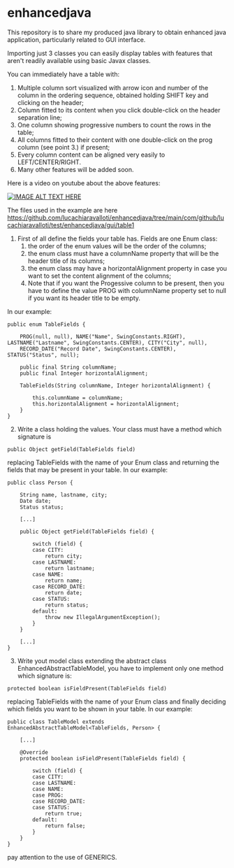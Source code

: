 # enhancedjava
This repository is to share my produced java library to obtain enhanced java application, particularly related to GUI interface.

Importing just 3 classes you can easily display tables with features that aren't readily available using basic Javax classes.

You can immediately have a table with:
1. Multiple column sort visualized with arrow icon and number of the column in the ordering sequence, obtained holding SHIFT key and clicking on the header;
2. Column fitted to its content when you click double-click on the header separation line;
3. One column showing progressive numbers to count the rows in the table;
4. All columns fitted to their content with one double-click on the prog column (see point 3.) if present;
5. Every column content can be aligned very easily to LEFT/CENTER/RIGHT.
6. Many other features will be added soon.

Here is a video on youtube about the above features:

[![IMAGE ALT TEXT HERE](https://img.youtube.com/vi/lX15lL8aTiw/0.jpg)](https://www.youtube.com/watch?v=lX15lL8aTiw)

The files used in the example are here https://github.com/lucachiaravalloti/enhancedjava/tree/main/com/github/lucachiaravalloti/test/enhancedjava/gui/table1

1. First of all define the fields your table has. Fields are one Enum class:
   1. the order of the enum values will be the order of the columns;
   2. the enum class must have a columnName property that will be the header title of its columns;
   3. the enum class may have a horizontalAlignment property in case you want to set the content alignment of the columns;
   4. Note that if you want the Progessive column to be present, then you have to define the value PROG with columnName property set to null if you want its header title to be empty.
  
In our example:
```
public enum TableFields {

	PROG(null, null), NAME("Name", SwingConstants.RIGHT), LASTNAME("Lastname", SwingConstants.CENTER), CITY("City", null),
	RECORD_DATE("Record Date", SwingConstants.CENTER), STATUS("Status", null);

	public final String columnName;
	public final Integer horizontalAlignment;

	TableFields(String columnName, Integer horizontalAlignment) {

		this.columnName = columnName;
		this.horizontalAlignment = horizontalAlignment;
	}
}
```
2. Write a class holding the values. Your class must have a method which signature is
```
public Object getField(TableFields field)
```
replacing TableFields with the name of your Enum class and returning the fields that may be present in your table. In our example:
```
public class Person {

	String name, lastname, city;
	Date date;
	Status status;

	[...]

	public Object getField(TableFields field) {

		switch (field) {
		case CITY:
			return city;
		case LASTNAME:
			return lastname;
		case NAME:
			return name;
		case RECORD_DATE:
			return date;
		case STATUS:
			return status;
		default:
			throw new IllegalArgumentException();
		}
	}

	[...]
}
```
3. Write yout model class extending the abstract class EnhancedAbstractTableModel, you have to implement only one method which signature is:
```
protected boolean isFieldPresent(TableFields field)
```
replacing TableFields with the name of your Enum class and finally deciding which fields you want to be shown in your table. In our example:
```
public class TableModel extends EnhancedAbstractTableModel<TableFields, Person> {

	[...]

	@Override
	protected boolean isFieldPresent(TableFields field) {

		switch (field) {
		case CITY:
		case LASTNAME:
		case NAME:
		case PROG:
		case RECORD_DATE:
		case STATUS:
			return true;
		default:
			return false;
		}
	}
}
```
pay attention to the use of GENERICS.
